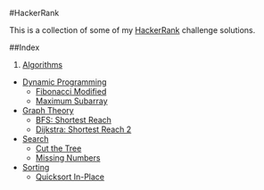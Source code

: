 #HackerRank

This is a collection of some of my [HackerRank](https://www.hackerrank.com) challenge solutions.

##Index

1. [Algorithms](/algorithms)
  - [Dynamic Programming](/algorithms/dynamic-programming)
    * [Fibonacci Modified](/algorithms/dynamic-programming/fibonacci-modified)
    * [Maximum Subarray](/algorithms/dynamic-programming/maximum-subarray)
  - [Graph Theory](/algorithms/graph-theory)
    * [BFS: Shortest Reach](/algorithms/graph-theory/bfs-shortest-reach)
    * [Dijkstra: Shortest Reach 2](/algorithms/graph-theory/dijkstra-shortest-reach-2)
  - [Search](/algorithms/search)
    * [Cut the Tree](/algorithms/search/cut-the-tree)
    * [Missing Numbers](/algorithms/search/missing-numbers)
  - [Sorting](/algorithms/sorting)
    * [Quicksort In-Place](/algorithms/sorting/quicksort-in-place)
